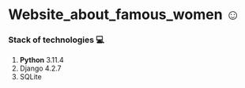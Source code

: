# Website_about_famous_women :relaxed:

### Stack of technologies :computer:

1. __Python__ 3.11.4
2. Django 4.2.7
3. SQLite
